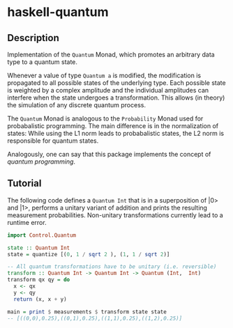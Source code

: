 
# haskell-quantum

## Description

Implementation of the `Quantum` Monad, which promotes an arbitrary data type to a quantum state.

Whenever a value of type `Quantum a` is modified, the modification is propagated to all
possible states of the underlying type.
Each possible state is weighted by a complex amplitude and the individual amplitudes can interfere
when the state undergoes a transformation.
This allows (in theory) the simulation of any discrete quantum process.
 
The `Quantum` Monad is analogous to the `Probability` Monad used for probabalistic programming.
The main difference is in the normalization of states: While using the L1 norm leads to probabalistic states, the L2 norm is responsible for quantum states.
 
Analogously, one can say that this package implements the concept of *quantum programming*.

## Tutorial

The following code defines a `Quantum Int` that is in a superposition of |0> and |1>,
performs a unitary variant of addition and prints the resulting measurement probabilities.
Non-unitary transformations currently lead to a runtime error.

```haskell
import Control.Quantum

state :: Quantum Int
state = quantize [(0, 1 / sqrt 2 ), (1, 1 / sqrt 2)]

-- All quantum transformations have to be unitary (i.e. reversible)
transform :: Quantum Int -> Quantum Int -> Quantum (Int,  Int)
transform qx qy = do
  x <- qx
  y <- qy
  return (x, x + y)

main = print $ measurements $ transform state state
-- [((0,0),0.25),((0,1),0.25),((1,1),0.25),((1,2),0.25)]
```

